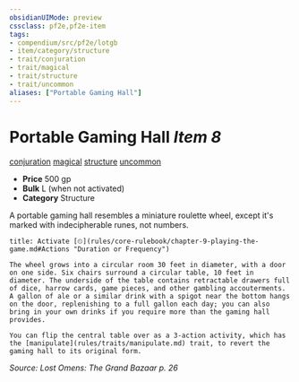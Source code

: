 ```yaml
---
obsidianUIMode: preview
cssclass: pf2e,pf2e-item
tags:
- compendium/src/pf2e/lotgb
- item/category/structure
- trait/conjuration
- trait/magical
- trait/structure
- trait/uncommon
aliases: ["Portable Gaming Hall"]
---
```

# Portable Gaming Hall *Item 8*  
[conjuration](rules/traits/conjuration.md)  [magical](rules/traits/magical.md)  [structure](rules/traits/structure.md)  [uncommon](rules/traits/uncommon.md)  

- **Price** 500 gp
- **Bulk** L (when not activated)
- **Category** Structure

A portable gaming hall resembles a miniature roulette wheel, except it's marked with indecipherable runes, not numbers.

```ad-embed-ability
title: Activate [⏲](rules/core-rulebook/chapter-9-playing-the-game.md#Actions "Duration or Frequency")

The wheel grows into a circular room 30 feet in diameter, with a door on one side. Six chairs surround a circular table, 10 feet in diameter. The underside of the table contains retractable drawers full of dice, harrow cards, game pieces, and other gambling accouterments. A gallon of ale or a similar drink with a spigot near the bottom hangs on the door, replenishing to a full gallon each day; you can also bring in your own drinks if you require more than the gaming hall provides.

You can flip the central table over as a 3-action activity, which has the [manipulate](rules/traits/manipulate.md) trait, to revert the gaming hall to its original form.
```

*Source: Lost Omens: The Grand Bazaar p. 26*